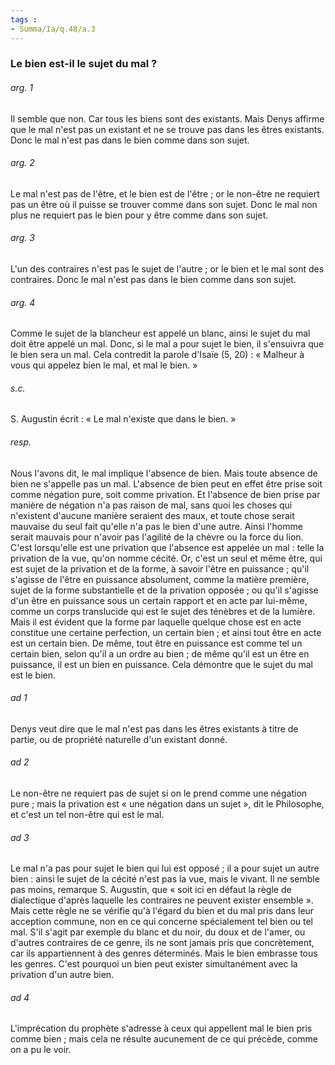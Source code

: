 ```yaml
---
tags : 
- Summa/Ia/q.48/a.3
---
```


### Le bien est-il le sujet du mal ?

###### arg. 1
Il semble que non. Car tous les biens sont des existants. Mais Denys affirme que le mal n'est pas un existant et ne se trouve pas dans les êtres existants. Donc le mal n'est pas dans le bien comme dans son sujet. 

###### arg. 2
Le mal n'est pas de l'être, et le bien est de l'être ; or le non-être ne requiert pas un être où il puisse se trouver comme dans son sujet. Donc le mal non plus ne requiert pas le bien pour y être comme dans son sujet. 

###### arg. 3
L'un des contraires n'est pas le sujet de l'autre ; or le bien et le mal sont des contraires. Donc le mal n'est pas dans le bien comme dans son sujet. 

###### arg. 4
Comme le sujet de la blancheur est appelé un blanc, ainsi le sujet du mal doit être appelé un mal. Donc, si le mal a pour sujet le bien, il s'ensuivra que le bien sera un mal. Cela contredit la parole d'Isaïe (5, 20) : « Malheur à vous qui appelez bien le mal, et mal le bien. » 

###### s.c.
S. Augustin écrit : « Le mal n'existe que dans le bien. » 

###### resp.
Nous l'avons dit, le mal implique l'absence de bien. Mais toute absence de bien ne s'appelle pas un mal. L'absence de bien peut en effet être prise soit comme négation pure, soit comme privation. Et l'absence de bien prise par manière de négation n'a pas raison de mal, sans quoi les choses qui n'existent d'aucune manière seraient des maux, et toute chose serait mauvaise du seul fait qu'elle n'a pas le bien d'une autre. Ainsi l'homme serait mauvais pour n'avoir pas l'agilité de la chèvre ou la force du lion. C'est lorsqu'elle est une privation que l'absence est appelée un mal : telle la privation de la vue, qu'on nomme cécité. Or, c'est un seul et même être, qui est sujet de la privation et de la forme, à savoir l'être en puissance ; qu'il s'agisse de l'être en puissance absolument, comme la matière première, sujet de la forme substantielle et de la privation opposée ; ou qu'il s'agisse d'un être en puissance sous un certain rapport et en acte par lui-même, comme un corps translucide qui est le sujet des ténèbres et de la lumière. Mais il est évident que la forme par laquelle quelque chose est en acte constitue une certaine perfection, un certain bien ; et ainsi tout être en acte est un certain bien. De même, tout être en puissance est comme tel un certain bien, selon qu'il a un ordre au bien ; de même qu'il est un être en puissance, il est un bien en puissance. Cela démontre que le sujet du mal est le bien. 

###### ad 1
Denys veut dire que le mal n'est pas dans les êtres existants à titre de partie, ou de propriété naturelle d'un existant donné. 

###### ad 2
Le non-être ne requiert pas de sujet si on le prend comme une négation pure ; mais la privation est « une négation dans un sujet », dit le Philosophe, et c'est un tel non-être qui est le mal. 

###### ad 3
Le mal n'a pas pour sujet le bien qui lui est opposé ; il a pour sujet un autre bien : ainsi le sujet de la cécité n'est pas la vue, mais le vivant. Il ne semble pas moins, remarque S. Augustin, que « soit ici en défaut la règle de dialectique d'après laquelle les contraires ne peuvent exister ensemble ». Mais cette règle ne se vérifie qu'à l'égard du bien et du mal pris dans leur acception commune, non en ce qui concerne spécialement tel bien ou tel mal. S'il s'agit par exemple du blanc et du noir, du doux et de l'amer, ou d'autres contraires de ce genre, ils ne sont jamais pris que concrètement, car ils appartiennent à des genres déterminés. Mais le bien embrasse tous les genres. C'est pourquoi un bien peut exister simultanément avec la privation d'un autre bien. 

###### ad 4
L'imprécation du prophète s'adresse à ceux qui appellent mal le bien pris comme bien ; mais cela ne résulte aucunement de ce qui précède, comme on a pu le voir. 



